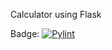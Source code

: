 Calculator using Flask

Badge:
[![Pylint](https://github.com/amacoirela/IO_flask_calc/actions/workflows/pylint.yml/badge.svg?branch=main)](https://github.com/amacoirela/IO_flask_calc/actions/workflows/pylint.yml)

